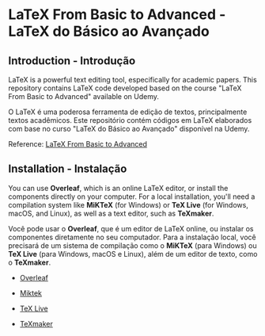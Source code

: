 # LaTeX From Basic to Advanced - LaTeX do Básico ao Avançado

## Introduction - Introdução

LaTeX is a powerful text editing tool, especifically for academic papers. This repository contains LaTeX code developed based on the course "LaTeX From Basic to Advanced" available on Udemy.

O LaTeX é uma poderosa ferramenta de edição de textos, principalmente textos acadêmicos. Este repositório contém códigos em LaTeX elaborados com base no curso "LaTeX do Básico ao Avançado" disponível na Udemy. 

Reference: [LaTeX From Basic to Advanced](https://www.udemy.com/course/curso-de-latex-completo-do-basico-ao-avancado-exercicios)

## Installation - Instalação

You can use **Overleaf**, which is an online LaTeX editor, or install the components directly on your computer. For a local installation, you'll need a compilation system like **MiKTeX** (for Windows) or **TeX Live** (for Windows, macOS, and Linux), as well as a text editor, such as **TeXmaker**.

Você pode usar o **Overleaf**, que é um editor de LaTeX online, ou instalar os componentes diretamente no seu computador. Para a instalação local, você precisará de um sistema de compilação como o **MiKTeX** (para Windows) ou **TeX Live** (para Windows, macOS e Linux), além de um editor de texto, como o **TeXmaker**.


- [Overleaf](https://pt.overleaf.com/)

- [Miktek](https://miktex.org/)

- [TeX Live](https://www.tug.org/texlive/)

- [TeXmaker](https://www.xm1math.net/texmaker/)



